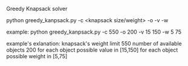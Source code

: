 Greedy Knapsack solver

python greedy_kanpsack.py -c <knapsack size/weight> -o <number of available objects> -v <min possible value for an object> <max possible value for an object> -w <min possible weight for an object> <max possible value for an object>

example:
python greedy_kanpsack.py -c 550 -o 200 -v 15 150 -w 5 75

example's exlanation:
knapsack's weight limit 550
number of available objects 200
for each object possible value in [15,150]
for each object possible weight in [5,75]
